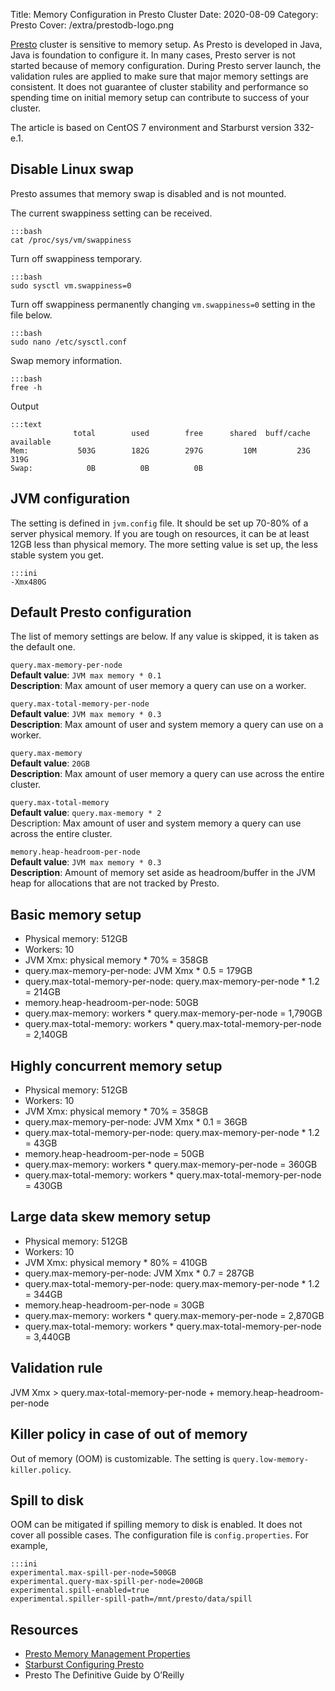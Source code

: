 Title: Memory Configuration in Presto Cluster
Date: 2020-08-09
Category: Presto
Cover: /extra/prestodb-logo.png

[Presto](https://prestodb.io/) cluster is sensitive to memory setup. As Presto is developed in Java, Java is foundation to configure it. In many cases, Presto server is not started because of memory configuration. During Presto server launch, the validation rules are applied to make sure that major memory settings are consistent. It does not guarantee of cluster stability and performance so spending time on initial memory setup can contribute to success of your cluster.

The article is based on CentOS 7 environment and Starburst version 332-e.1.

## Disable Linux swap

Presto assumes that memory swap is disabled and is not mounted.

The current swappiness setting can be received.

    :::bash
    cat /proc/sys/vm/swappiness

Turn off swappiness temporary.

    :::bash
    sudo sysctl vm.swappiness=0

Turn off swappiness permanently changing `vm.swappiness=0` setting in the file below.

    :::bash
    sudo nano /etc/sysctl.conf

Swap memory information.

    :::bash
    free -h

Output

    :::text
                  total        used        free      shared  buff/cache   available
    Mem:           503G        182G        297G         10M         23G        319G
    Swap:            0B          0B          0B

## JVM configuration

The setting is defined in `jvm.config` file. It should be set up 70-80% of a server physical memory. If you are tough on resources, it can be at least 12GB less than physical memory. The more setting value is set up, the less stable system you get.

    :::ini
    -Xmx480G

## Default Presto configuration

The list of memory settings are below. If any value is skipped, it is taken as the default one.

`query.max-memory-per-node`<br>
**Default value**: `JVM max memory * 0.1`<br>
**Description**: Max amount of user memory a query can use on a worker.

`query.max-total-memory-per-node`<br>
**Default value**: `JVM max memory * 0.3`<br>
**Description**: Max amount of user and system memory a query can use on a worker.

`query.max-memory`<br>
**Default value**: `20GB`<br>
**Description**: Max amount of user memory a query can use across the entire cluster.

`query.max-total-memory`<br>
**Default value**: `query.max-memory * 2`<br>
Description: Max amount of user and system memory a query can use across the entire cluster.

`memory.heap-headroom-per-node`<br>
**Default value**: `JVM max memory * 0.3`<br>
**Description**: Amount of memory set aside as headroom/buffer in the JVM heap for allocations that are not tracked by Presto.

## Basic memory setup

* Physical memory: 512GB
* Workers: 10
* JVM Xmx: physical memory * 70% = 358GB
* query.max-memory-per-node: JVM Xmx * 0.5 = 179GB
* query.max-total-memory-per-node: query.max-memory-per-node * 1.2 = 214GB
* memory.heap-headroom-per-node: 50GB
* query.max-memory: workers * query.max-memory-per-node = 1,790GB
* query.max-total-memory: workers * query.max-total-memory-per-node = 2,140GB

## Highly concurrent memory setup
* Physical memory: 512GB
* Workers: 10
* JVM Xmx: physical memory * 70% = 358GB
* query.max-memory-per-node: JVM Xmx * 0.1 = 36GB
* query.max-total-memory-per-node: query.max-memory-per-node * 1.2 = 43GB
* memory.heap-headroom-per-node = 50GB
* query.max-memory: workers * query.max-memory-per-node = 360GB
* query.max-total-memory: workers * query.max-total-memory-per-node = 430GB

## Large data skew memory setup
* Physical memory: 512GB
* Workers: 10
* JVM Xmx: physical memory * 80% = 410GB
* query.max-memory-per-node: JVM Xmx * 0.7 = 287GB
* query.max-total-memory-per-node: query.max-memory-per-node * 1.2 = 344GB
* memory.heap-headroom-per-node = 30GB
* query.max-memory: workers * query.max-memory-per-node = 2,870GB
* query.max-total-memory: workers * query.max-total-memory-per-node = 3,440GB

## Validation rule
JVM Xmx > query.max-total-memory-per-node + memory.heap-headroom-per-node

## Killer policy in case of out of memory
Out of memory (OOM) is customizable. The setting is `query.low-memory-killer.policy`. 

## Spill to disk
OOM can be mitigated if spilling memory to disk is enabled. It does not cover all possible cases. The configuration file is `config.properties`. For example,

    :::ini
    experimental.max-spill-per-node=500GB
    experimental.query-max-spill-per-node=200GB
    experimental.spill-enabled=true
    experimental.spiller-spill-path=/mnt/presto/data/spill

## Resources

* [Presto Memory Management Properties](https://prestodb.io/docs/current/admin/properties.html#memory-management-properties)
* [Starburst Configuring Presto](https://docs.starburstdata.com/latest/presto-admin/installation/presto-configuration.html)
* Presto The Definitive Guide by O’Reilly
